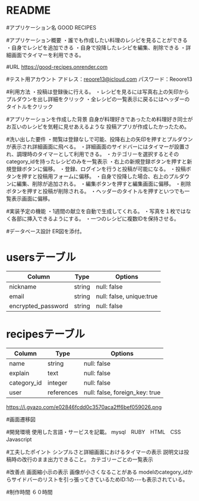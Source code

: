 # README

#アプリケーション名
GOOD RECIPES

#アプリケーション概要
・誰でも作成したい料理のレシピを見ることができる
・自身でレシピを追加できる
・自身で投降したレシピを編集、削除できる
・詳細画面でタイマーを利用できる。


#URL
https://good-recipes.onrender.com

#テスト用アカウント
アドレス：reoore13@icloud.com
パスワード：Reoore13

#利用方法
・投稿は登録後に行える。
・レシピを見るには写真右上の矢印からプルダウンを出し詳細をクリック
・全レシピの一覧表示に戻るにはヘッダーのタイトルをクリック

#アプリケーションを作成した背景
自身が料理好きであったため料理好き同士がお互いのレシピを気軽に見せあえるような
投稿アプリが作成したかったため。


#洗い出した要件
・閲覧は登録なしで可能、投降右上の矢印を押すとプルダウンが表示され詳細画面に飛べる。
・詳細画面のサイドバーにはタイマーが設置され、調理時のタイマーとして利用できる。
・カテゴリーを選択するとそのcategory_idを持ったレシピのみを一覧表示
・右上の新規登録ボタンを押すと新規登録ボタンに偏移。
・登録、ログインを行うと投稿が可能になる。
・投稿ボタンを押すと投稿用フォームに偏移。
・自身で投降した場合、右上のプルダウンに編集、削除が追加される。
・編集ボタンを押すと編集画面に偏移。
・削除ボタンを押すと投稿が削除される。
・ヘッダーのタイトルを押すといつでも一覧表示画面に偏移。

#実装予定の機能
・1週間の献立を自動で生成してくれる。
・写真を１枚ではなく各部に挿入できるようにする。
・一つのレシピに複数IDを保持させる。

#データベース設計	ER図を添付。
# usersテーブル
| Column             | Type   | Options                 |
| ------------------ | ------ | -----------             |
| nickname           | string | null: false             |
| email              | string | null: false, unique:true|
| encrypted_password | string | null: false             |

# recipesテーブル
| Column             | Type       | Options                       |
| ------             | ------     | -----------                   |
| name               | string     | null: false                   |
| explain            |  text      | null: false                   |
| category_id        | integer    | null: false                   |
| user               | references | null: false, foreign_key: true|

https://i.gyazo.com/e02846fcdd0c3570aca2ff6bef059026.png

#画面遷移図


#開発環境	使用した言語・サービスを記載。
mysql　RUBY　HTML　CSS　Javascript　

#工夫したポイント
シンプルさと詳細画面におけるタイマーの表示
説明文は投稿時の改行のまま出力できること。
カテゴリーごとの一覧表示

#改善点
画面縮小示の表示
画像が小さくなることがある
modelのcategory_idからサイドバーのリストを引っ張ってきているためID:1の---も表示されている。

#制作時間
６０時間